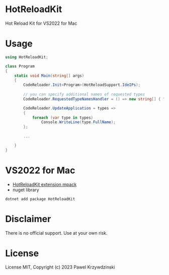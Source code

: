 # HotReloadKit

Hot Reload Kit for VS2022 for Mac

# Usage 

```cs
using HotReloadKit;

class Program
{
    static void Main(string[] args)
    {
        CodeReloader.Init<Program>(HotReloadSupport.IdeIPs);        
        
        // you can specify additional names of requested types
        CodeReloader.RequestedTypeNamesHandler = () => new string[] { "HotReloadExample.MyClass" };

        CodeReloader.UpdateApplication = types =>
        {
            foreach (var type in types) 
                Console.WriteLine(type.FullName);
        };
          
        ...

    }
}  
```

# VS2022 for Mac

- [HotReloadKit extension mpack](https://github.com/idexus/HotReloadKit/releases)
- nuget library

```
dotnet add package HotReloadKit
```

# Disclaimer

There is no official support. Use at your own risk.

# License

License MIT, Copyright (c) 2023 Pawel Krzywdzinski
